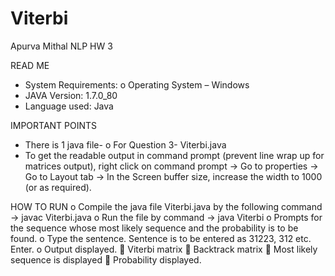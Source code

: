 # Viterbi

Apurva Mithal
NLP HW 3

READ ME
-	System Requirements:
o	Operating System – Windows
-	JAVA Version: 1.7.0_80
-	Language used: Java

IMPORTANT POINTS
-	There is 1 java file-
o	For Question 3- Viterbi.java
-	To get the readable output in command prompt (prevent line wrap up for matrices output), right click on command prompt -> Go to properties -> Go to Layout tab -> In the Screen buffer size, increase the width to 1000 (or as required).

HOW TO RUN
o	Compile the java file Viterbi.java by the following command -> javac Viterbi.java
o	Run the file by command -> java Viterbi
o	Prompts for the sequence whose most likely sequence and the probability is to be found. 
o	Type the sentence. Sentence is to be entered as 31223, 312 etc. Enter.
o	Output displayed. 
		Viterbi matrix 
		Backtrack matrix
		Most likely sequence is displayed
		Probability displayed.

